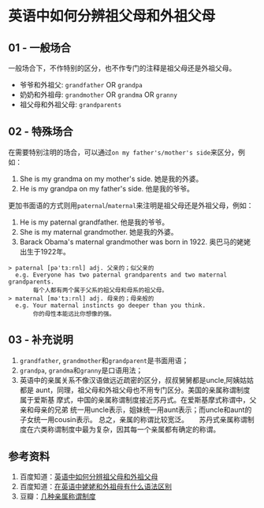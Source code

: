 # 英语中如何分辨祖父母和外祖父母

## 01 - 一般场合
一般场合下，不作特别的区分，也不作专门的注释是祖父母还是外祖父母。

* 爷爷和外祖父: `grandfather` OR `grandpa`
* 奶奶和外祖母: `grandmother` OR `grandma` OR `granny`
* 祖父母和外祖父母: `grandparents`

## 02 - 特殊场合
在需要特别注明的场合，可以通过`on my father's/mother's side`来区分，例如：
1. She is my grandma on my mother's side.  她是我的外婆。
2. He  is my grandpa on my father's side.  他是我的爷爷。

更加书面语的方式则用`paternal`/`maternal`来注明是祖父母还是外祖父母，例如：
1. He is my paternal grandfather.  他是我的爷爷。
2. She is my maternal grandmother. 她是我的外婆。
3. Barack Obama's maternal grandmother was born in 1922.
   奥巴马的姥姥出生于1922年。

```
> paternal [pə'tɜːrnl] adj. 父亲的；似父亲的
  e.g. Everyone has two paternal grandparents and two maternal grandparents.
       每个人都有两个属于父系的祖父母和母系的祖父母。
> maternal [mə'tɜːrnl] adj. 母亲的；母亲般的
  e.g. Your maternal instincts go deeper than you think.
       你的母性本能远比你想像的强。
```

## 03 - 补充说明
1. `grandfather`, `grandmother`和`grandparent`是书面用语；
2. `grandpa`, `grandma`和`granny`是口语用法；
3. 英语中的亲属关系不像汉语做远近疏密的区分，叔叔舅舅都是uncle,阿姨姑姑都是
   aunt，同理，祖父母和外祖父母也不用专门区分。美国的亲属称谓制度属于爱斯基
   摩式，中国的亲属称谓制度接近苏丹式。在爱斯基摩式称谓中，父亲和母亲的兄弟
   统一用uncle表示，姐妹统一用aunt表示；而uncle和aunt的子女统一用cousin表示。
   总之，亲属的称谓比较宽泛。
　 苏丹式亲属称谓制度在六类称谓制度中最为复杂，因其每一个亲属都有确定的称谓。

## 参考资料
1. 百度知道：[英语中如何分辨祖父母和外祖父母][01]
2. 百度知道：[在英语中姥姥和外祖母有什么语法区别][02]
3. 豆瓣：[几种亲属称谓制度][03]

[01]: https://zhidao.baidu.com/question/1367887550225521339.html
[02]: https://zhidao.baidu.com/question/494152399593685252.html
[03]: https://www.douban.com/note/72264441
